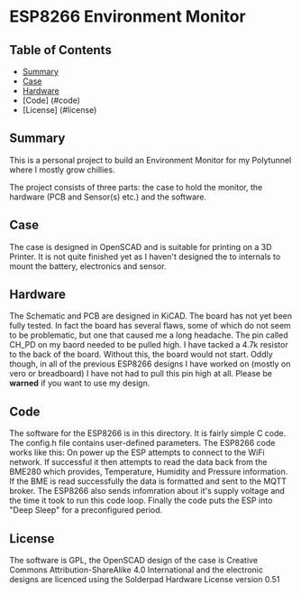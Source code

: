 # ESP8266 Environment Monitor

## Table of Contents
* [Summary](#summary)
* [Case](#case)
* [Hardware](#hardware)
* [Code] (#code)
* [License] (#license)

## Summary
This is a personal project to build an Environment Monitor for my Polytunnel where I mostly grow chillies.

The project consists of three parts: the case to hold the monitor, the hardware (PCB and Sensor(s) etc.) and the software.

## Case

The case is designed in OpenSCAD and is suitable for printing on a 3D Printer. It is not quite finished yet as I haven't designed
the to internals to mount the battery, electronics and sensor.

## Hardware

The Schematic and PCB are designed in KiCAD. The board has not yet been fully tested. In fact the board has several flaws, some of which do not seem to be problematic, but one that caused me a long headache. The pin called CH_PD on my baord needed to be pulled high. I have tacked a 4.7k resistor to the back of the board. Without this, the board would not start. Oddly though, in all of the previous ESP8266 designs I have worked on (mostly on vero or breadboard) I have not had to pull this pin high at all. Please be __warned__ if you want to use my design.

## Code

The software for the ESP8266 is in this directory. It is fairly simple C code. The config.h file contains user-defined parameters.
The ESP8266 code works like this: On power up the ESP attempts to connect to the WiFi network. If successful it then attempts to 
read the data back from the BME280 which provides, Temperature, Humidity and Pressure information. If the BME is read successfully
the data is formatted and sent to the MQTT broker. The ESP8266 also sends infomration about it's supply voltage and the time it 
took to run this code loop. Finally the code puts the ESP into "Deep Sleep" for a preconfigured period.

## License

The software is GPL, the OpenSCAD design of the case is Creative Commons Attribution-ShareAlike 4.0 International and the 
electronic designs are licenced using the Solderpad Hardware License version 0.51
